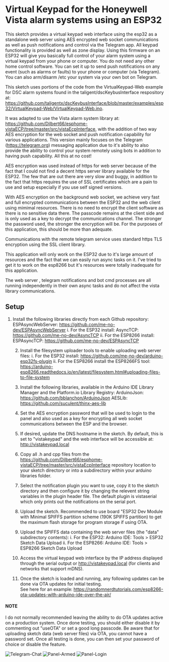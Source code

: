  # Virtual Keypad for the Honeywell Vista alarm systems using an ESP32
 
 This sketch provides a virtual keypad web interface using the esp32 as a standalone web server using AES encrypted web socket communications as well as push notifications and control via the Telegram app. All keypad functionality is provided as well as zone display.  Using this firmware on an ESP32 will give you basically full control of your alarm system using a virtual keypad from your phone or computer.  You do not need any other home control software.  You can set it up to send push notifications on any event (such as alarms or faults)  to your phone or computer (via Telegram).  You can also arm/disarm /etc your system via your own bot on Telegram.
 
 This sketch uses portions of the code from the VirtualKeypad-Web example for DSC alarm systems found in the taligent/dscKeybusInterface respository at:  https://github.com/taligentx/dscKeybusInterface/blob/master/examples/esp32/VirtualKeypad-Web/VirtualKeypad-Web.ino.
 
 It was adapted to use the Vista alarm system library at: https://github.com/Dilbert66/esphome-vistaECP/tree/master/src/vistaEcpInterface, with the addition of two way AES encryption for the web socket and push notification capability for various applications. This version mainly focuses on the Telegram (https://telegram.org) messaging application due to it's ability to also provide the ability to control your system remotely using bots in addition to having push capability.  All this at no cost!
    
AES encryption was used instead of https  for web server because of the fact that I could not find a decent https server library available for the ESP32.  The few that are out there are very slow and buggy, in addition to the fact that https requires the use of SSL certificates which are a pain to use and setup especially if you use self signed versions.
    
 With AES encryption on the background web socket, we achieve very fast and full encrypted communications between the ESP32 and the web client using mimimal resources.  There is no need to encrypt the client software as there is no sensitive data there.  The passcode remains at the client side and is only used as a key to decrypt the communications channel.  The stronger the password used, the stronger the encryption will be.  For the purposes of this application, this should be more than adequate. 
    
Communications with the remote telegram service uses standard https TLS encryption using the SSL client library.
    
This application will only work on the ESP32 due to it's large amount of resources and the fact that we can easily run async tasks on it.  I've tried to get it to work on the esp8266 but it's resources were totally inadequate for this application.
    
 The web server , telegram notifications and bot cmd processes are all running independently in their own async tasks and do not affect the vista library communications.
 
## Setup

1. Install the following libraries directly from each Github repository:
           ESPAsyncWebServer: https://github.com/me-no-dev/ESPAsyncWebServer
         i. For the ESP32 install:
          AsyncTCP: https://github.com/me-no-dev/AsyncTCP
         ii. For the ESP8266 install:
          ESPAsyncTCP: https://github.com/me-no-dev/ESPAsyncTCP
 
     2. Install the filesystem uploader tools to enable uploading web server files:
         i. For the ESP32 install:
          https://github.com/me-no-dev/arduino-esp32fs-plugin
         ii. For the ESP8266 install the ESP8266FS tool:
          https://arduino-esp8266.readthedocs.io/en/latest/filesystem.html#uploading-files-to-file-system 
 
     3. Install the following libraries, available in the Arduino IDE Library Manager and
        the Platform.io Library Registry:
          ArduinoJson: https://github.com/bblanchon/ArduinoJson
          AESLib: https://github.com/suculent/thinx-aes-lib

     4. Set the AES encryption password that will be used to login to the panel and also used as a key
         for encrypting all web socket communications between the ESP and the browser.
 
     5. If desired, update the DNS hostname in the sketch.  By default, this is set to
        "vistakeypad" and the web interface will be accessible at: http://vistakeypad.local
       
      6. Copy all .h and cpp files from the https://github.com/Dilbert66/esphome-vistaECP/tree/master/src/vistaEcpInterface 
      repository location to your sketch directory or into a subdirectory within your arduino libraries folder.
 
      6.  Select the notification plugin you want to use, copy it to the sketch directory and then configure it by changing the relevent string variables in the plugin header file. The default plugin is vistaserial which only prints out the notifications on the serial port.
 
     7. Upload the sketch. Recommended to use board "ESP32 Dev Module with Minimal SPIFFS partition scheme (190K SPIFFS   partition) to get the maximum flash storage for program storage if using OTA.
 
     7. Upload the SPIFFS data containing the web server files (the "data" subdirectory contents):
         i. For the ESP32:
          Arduino IDE: Tools > ESP32 Sketch Data Upload
         ii. For the ESP8266:
          Arduino IDE: Tools > ESP8266 Sketch Data Upload 
 
     9. Access the virtual keypad web interface by the IP address displayed through
        the serial output or http://vistakeypad.local (for clients and networks that support mDNS).
 
     10. Once the sketch is loaded and running, any following updates can be done via OTA updates for initial testing.  
        See here for an example:  https://randomnerdtutorials.com/esp8266-ota-updates-with-arduino-ide-over-the-air/
        
#### NOTE
 I do not normally recommended leaving the ability to do OTA updates active on a production system. Once done testing, you  should either disable it by commenting out "useOTA" or set a good long passcode. Be aware that for uploading sketch data (web server files) via OTA, you cannot have a password set. Once all testing is done, you can then set your password of choice or disable the feature. 
 

 
 ![Telegram-Chat](https://user-images.githubusercontent.com/7193213/152043067-8921be0e-4cba-4985-8edb-0003a77ed149.png)
![Panel-Armed](https://user-images.githubusercontent.com/7193213/152043070-dae6e684-e9e4-4dec-932f-711ffa7c2035.png)
![Panel-Login](https://user-images.githubusercontent.com/7193213/152043071-3ce4df29-099c-4fdc-b382-b7058abccfb9.png)
